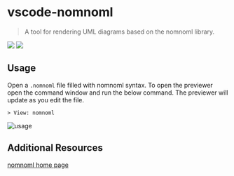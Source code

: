 # vscode-nomnoml
> A tool for rendering UML diagrams based on the nomnoml library.

[![](https://vsmarketplacebadge.apphb.com/version/doctorrustynelson.vscode-nomnoml.svg)](https://marketplace.visualstudio.com/items?itemName=doctorrustynelson.vscode-nomnoml)
[![](https://vsmarketplacebadge.apphb.com/installs/doctorrustynelson.vscode-nomnoml.svg)](https://marketplace.visualstudio.com/items?itemName=doctorrustynelson.vscode-nomnoml)

## Usage

Open a `.nomnoml` file filled with nomnoml syntax.  To open the previewer open the command window and run the below command.  The previewer will update as you edit the file.

```
> View: nomnoml
```

![usage](https://raw.github.com/doctorrustynelson/vscode-nomnoml/master/images/screenshot.png)

## Additional Resources

[nomnoml home page](http://www.nomnoml.com/)
